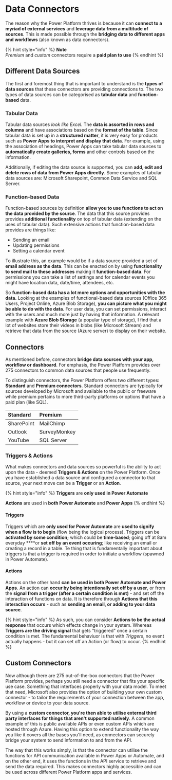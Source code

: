 # Data Connectors

The reason why the Power Platform thrives is because it can **connect to a myriad of external services** and **leverage data from a multitude of sources**. This is made possible through the **bridging data to different apps and workflows** \(also known as data connectors\).

{% hint style="info" %}
**Note**  
_Premium_ and _custom_ connectors require a **paid plan to use**
{% endhint %}

## Different Data Sources

The first and foremost thing that is important to understand is the **types of data sources** that these connectors are providing connections to. The two types of data sources can be categorised as **tabular data** and **function-based** data.

### Tabular Data

Tabular data sources _look like Excel_. The **data is assorted in rows and columns** and have associations based on the **format of the table**. Since tabular data is set up in a **structured matter**, it is very easy for products such as **Power Apps to interpret and display that data**. For example, using the association of headings, Power Apps can take tabular data sources to **automatically create galleries, forms** and other controls based on the information.

Additionally, if editing the data source is supported, you can **add, edit and delete rows of data from Power Apps directly**. Some examples of tabular data sources are: Microsoft Sharepoint, Common Data Service and SQL Server.

### Function-based Data

Function-based sources by definition **allow you to use functions to act on the data provided by the source**. The data that this source provides provides **additional functionality** on top of tabular data \(extending on the uses of tabular data\). Such extensive actions that function-based data provides are things like:

* Sending an email
* Updating permissions
* Setting a calendar event

To illustrate this, an example would be if a data source provided a set of **email address as the data**. This can be enacted on by using **functionality to send mail to these addresses** making it **function-based data**. For permissions you can take a list of settings and for calendar events you might have location data, date/time, attendees, etc.

So **function-based data has a lot more options and opportunities with the data.** Looking at the examples of functional-based data sources \(Office 365 Users,  Project Online, Azure Blob Storage\), **you can picture what you might be able to do with the data**. For user data, you can set permissions, interact with the users and much more just by having that information. A relevant example with **Azure Blob Storage** \(a popular type of storage\), I find that a lot of websites store their videos in blobs \(like Microsoft Stream\) and retrieve that data from the source \(Azure server\) to display on their website.

## Connectors

As mentioned before, connectors **bridge data sources with your app, workflow or dashboard**. For emphasis, the Power Platform provides over 275 connectors to common data sources that people use frequently.

To distinguish connectors, the Power Platform offers two different types: **Standard** and **Premium connectors**. Standard connectors are typically for sources developed by Microsoft and available to the public or freeware while premium pertains to more third-party platforms or options that have a paid plan \(like SQL\).

| Standard | Premium |
| :--- | :--- |
| SharePoint | MailChimp |
| Outlook | SurveyMonkey |
| YouTube | SQL Server |

### Triggers & Actions

What makes connectors and data sources so powerful is the ability to act upon the data - deemed **Triggers & Actions** on the Power Platform. Once you have established a data source and configured a connector to that source, your next move can be a **Trigger** or an **Action**.

{% hint style="info" %}
**Triggers** are **only used in Power Automate**

**Actions** are used in **both Power Automate** and **Power Apps**
{% endhint %}

#### Triggers

Triggers which are **only used for Power Automate** are **used to signify when a flow is to begin** \(flow being the logical process\). Triggers can be **activated by some condition;** which could be **time-based**; going off at 8am everyday ****or **set off by an event occuring**; like receiving an email or creating a record in a table. Te thing that is fundamentally important about triggers is that a trigger is required in order to initiate a workflow \(spawned in Power Automate\).

#### Actions

Actions on the other hand **can be used in both Power Automate and Power Apps**. An action can **occur by being intentionally set off by a user**, or from the **signal from a trigger \(after a certain condition is met\)** - and set off the interaction of functions on data. It is therefore through **Actions that this interaction occurs** - such as **sending an email, or adding to your data source**.

{% hint style="info" %}
As such, you can consider **Actions to be the actual response** that occurs which effects change in your system. Whereas **Triggers are the driving signal** that gets "triggered" once a certain condition is met. The fundamental behaviuor is that with _Triggers_, no event actually happens - but it can set off an Action \(or flow\) to occur.
{% endhint %}

##  Custom Connectors

Now although there are 275 out-of-the-box connectors that the Power Platform provides, perhaps you still need a connector that fits your specific use case. Something that interfaces properly with your data model. To meet that need, Microsoft also provides the option of building your own custom connector - to tailor the requirements of your connection between the app, workflow or device to your data source.

By using a **custom connector, you're then able to utilise external third party interfaces for things that aren't supported natively**. A common example of this is public available APIs or even custom APIs which are hosted through Azure. Having this option to extend functionality the way you like it covers all the bases you'll need, as connectors can securely bridge your system to send information to and from the API.

The way that this works simply, is that the connector can utilise the functions for API communication available in Power Apps or Automate, and on the other end, it uses the functions in the API service to retrieve and send the data required. This makes connectors highly accessible and can be used across different Power Platform apps and services.


